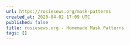 ```yaml
---
url: https://rosiesews.org/mask-patterns
created_at: 2020-04-02 17:09 UTC
published: false
title: rosiesews.org - Homemade Mask Patterns
tags: []
---
```



